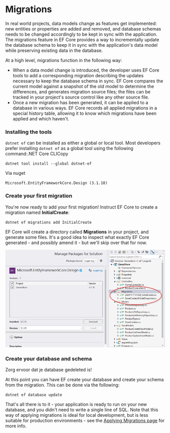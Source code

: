 # Migrations

In real world projects, data models change as features get implemented: new entities or properties are added and removed, and database schemas needs to be changed accordingly to be kept in sync with the application. The migrations feature in EF Core provides a way to incrementally update the database schema to keep it in sync with the application's data model while preserving existing data in the database.

At a high level, migrations function in the following way:

* When a data model change is introduced, the developer uses EF Core tools to add a corresponding migration describing the updates necessary to keep the database schema in sync. EF Core compares the current model against a snapshot of the old model to determine the differences, and generates migration source files; the files can be tracked in your project's source control like any other source file.
* Once a new migration has been generated, it can be applied to a database in various ways. EF Core records all applied migrations in a special history table, allowing it to know which migrations have been applied and which haven't.

### Installing the tools

`dotnet ef` can be installed as either a global or local tool. Most developers prefer installing `dotnet ef` as a global tool using the following command:.NET Core CLICopy

```text
dotnet tool install --global dotnet-ef
```

Via nuget

```text
Microsoft.EntityFrameworkCore.Design (3.1.10)
```

### Create your first migration

You're now ready to add your first migration! Instruct EF Core to create a migration named **InitialCreate**:

```text
dotnet ef migrations add InitialCreate
```

EF Core will create a directory called **Migrations** in your project, and generate some files. It's a good idea to inspect what exactly EF Core generated - and possibly amend it - but we'll skip over that for now.

![](../.gitbook/assets/image%20%2882%29.png)

### Create your database and schema

Zorg ervoor dat je database gedeleted is!

At this point you can have EF create your database and create your schema from the migration. This can be done via the following:

```text
dotnet ef database update
```

That's all there is to it - your application is ready to run on your new database, and you didn't need to write a single line of SQL. Note that this way of applying migrations is ideal for local development, but is less suitable for production environments - see the [Applying Migrations page](https://docs.microsoft.com/en-us/ef/core/managing-schemas/migrations/applying) for more info.


